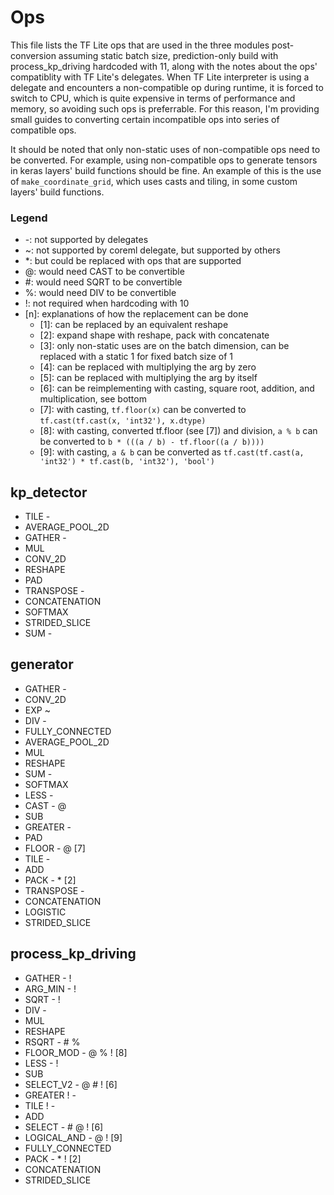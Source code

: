 # Ops

This file lists the TF Lite ops that are used in the three modules post-conversion assuming static batch size, prediction-only build with process_kp_driving hardcoded with 11, along with the notes about the ops' compatiblity with TF Lite's delegates. When TF Lite interpreter is using a delegate and encounters a non-compatible op during runtime, it is forced to switch to CPU, which is quite expensive in terms of performance and memory, so avoiding such ops is preferrable. For this reason, I'm providing small guides to converting certain incompatible ops into series of compatible ops.

It should be noted that only non-static uses of non-compatible ops need to be converted. For example, using non-compatible ops to generate tensors in keras layers' build functions should be fine. An example of this is the use of ```make_coordinate_grid```, which uses casts and tiling, in some custom layers' build functions.

### Legend

 * -: not supported by delegates
 * ~: not supported by coreml delegate, but supported by others
 * *: but could be replaced with ops that are supported
 * @: would need CAST to be convertible
 * #: would need SQRT to be convertible
 * %: would need DIV to be convertible
 * !: not required when hardcoding with 10
 * [n]: explanations of how the replacement can be done
    * [1]: can be replaced by an equivalent reshape
    * [2]: expand shape with reshape, pack with concatenate
    * [3]: only non-static uses are on the batch dimension, can be replaced with a static 1 for fixed batch size of 1
    * [4]: can be replaced with multiplying the arg by zero
    * [5]: can be replaced with multiplying the arg by itself
    * [6]: can be reimplementing with casting, square root, addition, and multiplication, see bottom
    * [7]: with casting, ```tf.floor(x)``` can be converted to ```tf.cast(tf.cast(x, 'int32'), x.dtype)```
    * [8]: with casting, converted tf.floor (see [7]) and division, ```a % b``` can be converted to ```b * (((a / b) - tf.floor((a / b))))```
    * [9]: with casting, ```a & b``` can be converted as ```tf.cast(tf.cast(a, 'int32') * tf.cast(b, 'int32'), 'bool')```
 
## kp_detector

 * TILE -
 * AVERAGE_POOL_2D
 * GATHER -
 * MUL
 * CONV_2D
 * RESHAPE
 * PAD
 * TRANSPOSE -
 * CONCATENATION
 * SOFTMAX
 * STRIDED_SLICE
 * SUM -
 
## generator

 * GATHER -
 * CONV_2D
 * EXP ~
 * DIV -
 * FULLY_CONNECTED
 * AVERAGE_POOL_2D
 * MUL
 * RESHAPE
 * SUM -
 * SOFTMAX
 * LESS -
 * CAST - @
 * SUB 
 * GREATER -
 * PAD
 * FLOOR - @ [7]
 * TILE -
 * ADD
 * PACK - * [2]
 * TRANSPOSE -
 * CONCATENATION
 * LOGISTIC
 * STRIDED_SLICE

## process_kp_driving

 * GATHER - !
 * ARG_MIN - !
 * SQRT - !
 * DIV -
 * MUL
 * RESHAPE
 * RSQRT - # %
 * FLOOR_MOD - @ % ! [8]
 * LESS - !
 * SUB
 * SELECT_V2 - @ # ! [6]
 * GREATER ! -
 * TILE ! -
 * ADD
 * SELECT - # @ ! [6]
 * LOGICAL_AND - @ ! [9]
 * FULLY_CONNECTED
 * PACK - * ! [2]
 * CONCATENATION
 * STRIDED_SLICE
